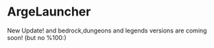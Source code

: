 # ArgeLauncher
New Update! and bedrock,dungeons and legends versions are coming soon! (but no %100:)
